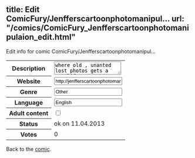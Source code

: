 title: Edit ComicFury/Jenfferscartoonphotomanipul...
url: "/comics/ComicFury_Jenfferscartoonphotomanipulaion_edit.html"
---
Edit info for comic ComicFury/Jenfferscartoonphotomanipul...

<form name="comic" action="http://gaepostmail.appengine.com/comic" name="post">
<table class="comicinfo">
<tr>
<th>Description</th><td><textarea name="description">where old , unanted lost photos gets a new life as a cartoon pin up for the cast of jenffer's show</textarea></td>
</tr>
<tr>
<th>Website</th><td><input type="text" name="url" value="http://jenfferscartoonphotomanipulaion.thecomicseries.com/"/></td>
</tr>
<tr>
<th>Genre</th><td><input type="text" name="genre" value="Other"/></td>
</tr>
<tr>
<th>Language</th><td><input type="text" name="language" value="English"/></td>
</tr>
<tr>
<th>Adult content</th><td><input type="checkbox" name="adult" value="adult" /></td>
</tr>
<tr>
<th>Status</th><td>ok on 11.04.2013</td>
</tr>
<tr>
<th>Votes</th><td>0</div></td>
</tr>
</table>
</form>

Back to the [comic](/comics/ComicFury_Jenfferscartoonphotomanipulaion.html).
